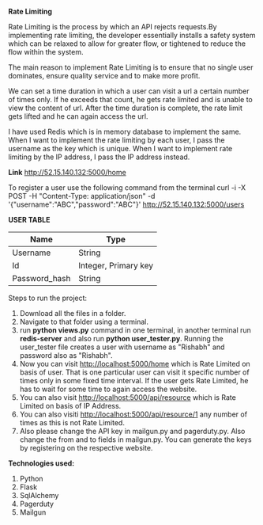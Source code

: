 **Rate Limiting**

Rate Limiting is the process by which an API rejects requests.By implementing rate limiting, the developer essentially 
installs a safety system which can be relaxed to allow for greater flow, or tightened to reduce the flow within the system.

The main reason to implement Rate Limiting is to ensure that no single user dominates, ensure quality service and to make more
profit.

We can set a time duration in which a user can visit a url a certain number of times only. If he exceeds that count, he gets rate limited and is unable to view the content of url. After the time duration is complete, the rate limit gets lifted and he can again access the url.

I have used Redis which is in memory database to implement the same. When I want to implement the rate limiting by each user, I pass the username as the key which is unique. When I want to implement rate limiting by the IP address, I pass the IP address instead.

**Link**
<http://52.15.140.132:5000/home>

To register a user use the following command from the terminal
curl -i -X POST -H "Content-Type: application/json" -d '{"username":"ABC","password":"ABC"}' http://52.15.140.132:5000/users


**USER TABLE**
  
  Name | Type
--- | ---
Username | String
Id | Integer, Primary key
Password_hash | String

Steps to run the project:
  1. Download all the files in a folder.
  2. Navigate to that folder using a terminal.
  3. run **python views.py** command in one terminal, in another terminal run **redis-server** and also run **python user_tester.py**.
     Running the user_tester file creates a user with username as "Rishabh" and password also as "Rishabh".
  4. Now you can visit <http://localhost:5000/home> which is Rate Limited on basis of user. That is one particular user can visit
     it specific number of times only in some fixed time interval. If the user gets Rate Limited, he has to wait for some time
     to again access the website.
  5. You can also visit <http://localhost:5000/api/resource> which is Rate Limited on basis of IP Address.
  6. You can also visiti <http://localhost:5000/api/resource/1> any number of times as this is not Rate Limited.
  7. Also please change the API key in mailgun.py and pagerduty.py. Also change the from and to fields in mailgun.py. You can      generate the keys by registering on the respective website.

**Technologies used:**
 1. Python
 2. Flask
 3. SqlAlchemy
 4. Pagerduty
 5. Mailgun

